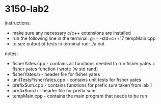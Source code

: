 # 3150-lab2

instructions:
- make sure any necessary c/c++ extensions are installed
- run the following line in the terminal: 
g++ -std=c++17 tempMain.cpp
- to see output of tests in terminal run: 
./a.out


notes:
- fisherYates.cpp - contains all functions needed to run fisher yates + fisher yates function i wrote (w std rand)
- fisherYates.h - header file for fisher yates 
- unitTestsFisherYates.cpp - contains unit tests for fisher yates
- prefixSum.cpp - contains functions for prefix sum taken from lab 1
- prefixSum.h - header file for prefix sum 
- tempMain.cpp - contains the main program that needs to be run
